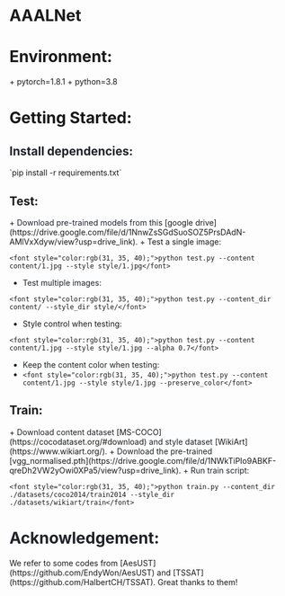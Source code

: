 # AAALNet
<h1 id="OMrDr">Environment:</h1>
+ pytorch=1.8.1
+ python=3.8

<h1 id="TagXF">Getting Started:</h1>
<h2 id="VTUMk"><font style="color:rgb(31, 35, 40);">Install dependencies:</font></h2>
`pip install -r requirements.txt`

<h2 id="OCJ0v">Test:</h2>
+ <font style="color:rgb(31, 35, 40);">Download pre-trained models from this </font>[google drive](https://drive.google.com/file/d/1NnwZsSGdSuoSOZ5PrsDAdN-AMlVxXdyw/view?usp=drive_link)<font style="color:rgb(31, 35, 40);">. </font>
+ Test a single image:

`<font style="color:rgb(31, 35, 40);">python test.py --content content/1.jpg --style style/1.jpg</font>`

+ <font style="color:rgb(31, 35, 40);">Test multiple images:</font>

`<font style="color:rgb(31, 35, 40);">python test.py --content_dir content/ --style_dir style/</font>`

+ Style control when testing:

`<font style="color:rgb(31, 35, 40);">python test.py --content content/1.jpg --style style/1.jpg --alpha 0.7</font>`

+ <font style="color:rgb(31, 35, 40);">Keep the content color when testing:</font>
+ `<font style="color:rgb(31, 35, 40);">python test.py --content content/1.jpg --style style/1.jpg --preserve_color</font>`

<h2 id="ei35B">Train:</h2>
+ <font style="color:rgb(31, 35, 40);">Download content dataset </font>[MS-COCO](https://cocodataset.org/#download) <font style="color:rgb(31, 35, 40);">and style dataset </font>[WikiArt](https://www.wikiart.org/)<font style="color:rgb(31, 35, 40);">.</font>
+ <font style="color:rgb(31, 35, 40);">Download the pre-trained </font>[vgg_normalised.pth](https://drive.google.com/file/d/1NWkTiPIo9ABKF-qreDh2VW2yOwi0XPa5/view?usp=drive_link)<font style="color:rgb(31, 35, 40);">.</font>
+ <font style="color:rgb(31, 35, 40);">Run train script:</font>

`<font style="color:rgb(31, 35, 40);">python train.py --content_dir ./datasets/coco2014/train2014 --style_dir ./datasets/wikiart/train</font>`

<h1 id="pvfzA"><font style="color:rgb(31, 35, 40);">Acknowledgement:</font></h1>
We refer to some codes from [AesUST](https://github.com/EndyWon/AesUST) and [TSSAT](https://github.com/HalbertCH/TSSAT). Great thanks to them!

